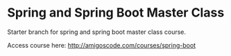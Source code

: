 # Spring and Spring Boot Master Class

Starter branch for spring and spring boot master class course.

Access course here: http://amigoscode.com/courses/spring-boot